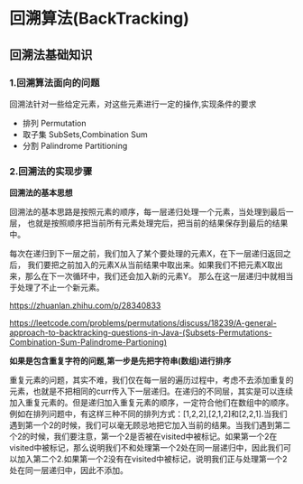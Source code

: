 # 回溯算法(BackTracking)

## 回溯法基础知识

### 1.回溯算法面向的问题

回溯法针对一些给定元素，对这些元素进行一定的操作,实现条件的要求

- 排列 Permutation
- 取子集 SubSets,Combination Sum
- 分割 Palindrome Partitioning

### 2.回溯法的实现步骤

**回溯法的基本思想**

回溯法的基本思路是按照元素的顺序，每一层递归处理一个元素，当处理到最后一层，
也就是按照顺序把当前所有元素处理完后，把当前的结果保存到最后的结果中。

每次在递归到下一层之前，我们加入了某个要处理的元素X，在下一层递归返回之后，
我们要把之前加入的元素X从当前结果中取出来。如果我们不把元素X取出来，那么在下一次循环中，我们还会加入新的元素Y。
那么在这一层递归中就相当于处理了不止一个新元素。


https://zhuanlan.zhihu.com/p/28340833

https://leetcode.com/problems/permutations/discuss/18239/A-general-approach-to-backtracking-questions-in-Java-(Subsets-Permutations-Combination-Sum-Palindrome-Partioning)


**如果是包含重复字符的问题,第一步是先把字符串(数组)进行排序**

重复元素的问题，其实不难，我们仅在每一层的遍历过程中，考虑不去添加重复的元素，也就是不把相同的curr传入下一层递归。在递归的不同层，其实是可以连续加入重复元素的。但是递归加入重复元素的顺序，一定符合他们在数组中的顺序。例如在排列问题中，有这样三种不同的排列方式：[1,2,2],[2,1,2]和[2,2,1].当我们遇到第一个2的时候，我们可以毫无顾忌地把它加入当前的结果。当我们遇到第二个2的时候，我们要注意，第一个2是否被在visited中被标记。如果第一个2在visited中被标记，那么说明我们不和处理第一个2处在同一层递归中，因此我们可以加入第二个2.如果第一个2没有在visited中被标记，说明我们正与处理第一个2处在同一层递归中，因此不添加。

